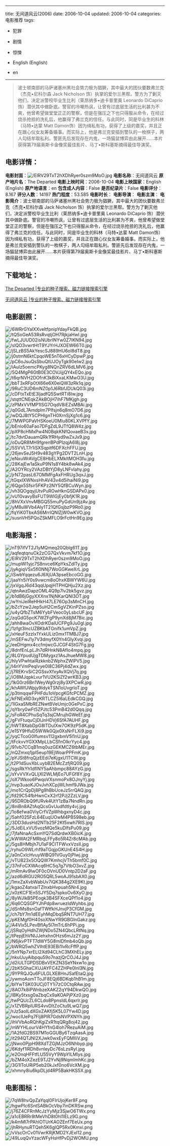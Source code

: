 
---
title: 无间道风云(2006)
date: 2006-10-04
updated: 2006-10-04
categories: 电影推荐
tags:
- 犯罪
- 剧情
- 惊悚

- English (English)
- en
---


> 波士顿南部的马萨诸塞州黑社会势力极为猖獗，其中最大的团伙要数弗兰克（杰克•尼科尔森 Jack Nicholson 饰）执掌的爱尔兰黑帮。警方为了剿灭他们，决定派警校毕业生比利（莱昂纳多•迪卡普里奥 Leonardo DiCaprio 饰）潜伏其中做卧底。警官的冷嘲热讽，让曾有过底层生活的比利甚为不爽，他曾希望做堂堂正正的警察，但是在强压之下也只得服从命令，在经过烧杀抢掠的洗礼后，他赢得了弗兰克的信任。与此同时，同是毕业生的科林（马特•达蒙 Matt Damon饰）因为缉私有功，获得了上级的嘉奖，并且正在跟心仪女友筹备婚事。而实际上，他是弗兰克安插到警队的一枚棋子，两人勾结牟取私利。警匪先后发现存在内鬼，一场猫鼠博弈由此展开……本片获得第79届奥斯卡金像奖最佳影片、马丁•斯科塞斯摘得最佳导演奖。

## **电影详情**：

**电影封面**：<img src="https://image.tmdb.org/t/p/w200/ElRV29TxT2hXDhRyer0szm9MoO.jpg" alt="/ElRV29TxT2hXDhRyer0szm9MoO.jpg" title="/ElRV29TxT2hXDhRyer0szm9MoO.jpg">
**电影名称**：无间道风云
**原产地片名**：The Departed
**电影上映时间**：2006-10-04
**电影上映国家**：English (English)
**原产地语言**：en
**包含成人内容**：False
**是否纪录片**：False
**电影评分**：8.167
**评分人数**：14197
**热门程度**：53.585
**电影时长**：
**电影导演**：
**电影主演**：
**电影简介**：波士顿南部的马萨诸塞州黑社会势力极为猖獗，其中最大的团伙要数弗兰克（杰克•尼科尔森 Jack Nicholson 饰）执掌的爱尔兰黑帮。警方为了剿灭他们，决定派警校毕业生比利（莱昂纳多•迪卡普里奥 Leonardo DiCaprio 饰）潜伏其中做卧底。警官的冷嘲热讽，让曾有过底层生活的比利甚为不爽，他曾希望做堂堂正正的警察，但是在强压之下也只得服从命令，在经过烧杀抢掠的洗礼后，他赢得了弗兰克的信任。与此同时，同是毕业生的科林（马特•达蒙 Matt Damon饰）因为缉私有功，获得了上级的嘉奖，并且正在跟心仪女友筹备婚事。而实际上，他是弗兰克安插到警队的一枚棋子，两人勾结牟取私利。警匪先后发现存在内鬼，一场猫鼠博弈由此展开……本片获得第79届奥斯卡金像奖最佳影片、马丁•斯科塞斯摘得最佳导演奖。

## **下载地址**：
[The Departed |专业的种子搜索、磁力链接搜索引擎](https://movie.amd794.com:2083/?search=The%20Departed&ordering=&mode=match_phrase&page_size=10&page=1)

[无间道风云 |专业的种子搜索、磁力链接搜索引擎](https://movie.amd794.com:2083/?search=%E6%97%A0%E9%97%B4%E9%81%93%E9%A3%8E%E4%BA%91&ordering=&mode=match_phrase&page_size=10&page=1)
 

## **电影剧照**：
<img src="https://image.tmdb.org/t/p/original/6WRrGYalXXveItfpnipYdayFkQB.jpg" alt="/6WRrGYalXXveItfpnipYdayFkQB.jpg" title="/6WRrGYalXXveItfpnipYdayFkQB.jpg"><img src="https://image.tmdb.org/t/p/original/tQSoGeA53RsRvqtjOH7RjkjaHwI.jpg" alt="/tQSoGeA53RsRvqtjOH7RjkjaHwI.jpg" title="/tQSoGeA53RsRvqtjOH7RjkjaHwI.jpg"><img src="https://image.tmdb.org/t/p/original/fwLJUUD02isNUbrINYw0Z7lKN94.jpg" alt="/fwLJUUD02isNUbrINYw0Z7lKN94.jpg" title="/fwLJUUD02isNUbrINYw0Z7lKN94.jpg"><img src="https://image.tmdb.org/t/p/original/slQO3vwrtHtT9YJYrHJXOEW66T0.jpg" alt="/slQO3vwrtHtT9YJYrHJXOEW66T0.jpg" title="/slQO3vwrtHtT9YJYrHJXOEW66T0.jpg"><img src="https://image.tmdb.org/t/p/original/jSLzBS5AkYescSJ889HU6oI8dT8.jpg" alt="/jSLzBS5AkYescSJ889HU6oI8dT8.jpg" title="/jSLzBS5AkYescSJ889HU6oI8dT8.jpg"><img src="https://image.tmdb.org/t/p/original/j0stmN6ktCpqoWE5nT6xHCyDpwP.jpg" alt="/j0stmN6ktCpqoWE5nT6xHCyDpwP.jpg" title="/j0stmN6ktCpqoWE5nT6xHCyDpwP.jpg"><img src="https://image.tmdb.org/t/p/original/pC6oJsuQsSbuQtUJOyTgk90eIw2.jpg" alt="/pC6oJsuQsSbuQtUJOyTgk90eIw2.jpg" title="/pC6oJsuQsSbuQtUJOyTgk90eIw2.jpg"><img src="https://image.tmdb.org/t/p/original/iAuIz5oemcPKyg8NQnZRV6dLMV6.jpg" alt="/iAuIz5oemcPKyg8NQnZRV6dLMV6.jpg" title="/iAuIz5oemcPKyg8NQnZRV6dLMV6.jpg"><img src="https://image.tmdb.org/t/p/original/5Q4MgP6GtB0E3COVJijjQY4xEQo.jpg" alt="/5Q4MgP6GtB0E3COVJijjQY4xEQo.jpg" title="/5Q4MgP6GtB0E3COVJijjQY4xEQo.jpg"><img src="https://image.tmdb.org/t/p/original/t6qrNVH2DOfnK3kBiXxaLKMwO3U.jpg" alt="/t6qrNVH2DOfnK3kBiXxaLKMwO3U.jpg" title="/t6qrNVH2DOfnK3kBiXxaLKMwO3U.jpg"><img src="https://image.tmdb.org/t/p/original/bbT3xRFp0tX66e6X0eiQW3zRk1q.jpg" alt="/bbT3xRFp0tX66e6X0eiQW3zRk1q.jpg" title="/bbT3xRFp0tX66e6X0eiQW3zRk1q.jpg"><img src="https://image.tmdb.org/t/p/original/9RuC3UD6mNZ0p1J6RbfJDUkQ03i.jpg" alt="/9RuC3UD6mNZ0p1J6RbfJDUkQ03i.jpg" title="/9RuC3UD6mNZ0p1J6RbfJDUkQ03i.jpg"><img src="https://image.tmdb.org/t/p/original/cDFtxTxEtE3ljadfQ5SwtRTi8Iw.jpg" alt="/cDFtxTxEtE3ljadfQ5SwtRTi8Iw.jpg" title="/cDFtxTxEtE3ljadfQ5SwtRTi8Iw.jpg"><img src="https://image.tmdb.org/t/p/original/stqttCNEqkZAkBOjH7ihF7MKjgh.jpg" alt="/stqttCNEqkZAkBOjH7ihF7MKjgh.jpg" title="/stqttCNEqkZAkBOjH7ihF7MKjgh.jpg"><img src="https://image.tmdb.org/t/p/original/zPMxVVfMP1ISG7OqdV8iEZsMBAi.jpg" alt="/zPMxVVfMP1ISG7OqdV8iEZsMBAi.jpg" title="/zPMxVVfMP1ISG7OqdV8iEZsMBAi.jpg"><img src="https://image.tmdb.org/t/p/original/q0GdL7Amdplm7Plfsjn6q8mO7D6.jpg" alt="/q0GdL7Amdplm7Plfsjn6q8mO7D6.jpg" title="/q0GdL7Amdplm7Plfsjn6q8mO7D6.jpg"><img src="https://image.tmdb.org/t/p/original/wDQJ8tY5CPHlgnTH0XrnSjXg1c6.jpg" alt="/wDQJ8tY5CPHlgnTH0XrnSjXg1c6.jpg" title="/wDQJ8tY5CPHlgnTH0XrnSjXg1c6.jpg"><img src="https://image.tmdb.org/t/p/original/7MWPGPaVHSKoeU0Mlu80KLXVPfY.jpg" alt="/7MWPGPaVHSKoeU0Mlu80KLXVPfY.jpg" title="/7MWPGPaVHSKoeU0Mlu80KLXVPfY.jpg"><img src="https://image.tmdb.org/t/p/original/bEnlo60aFao7DFgZdL9JTfQ8W4z.jpg" alt="/bEnlo60aFao7DFgZdL9JTfQ8W4z.jpg" title="/bEnlo60aFao7DFgZdL9JTfQ8W4z.jpg"><img src="https://image.tmdb.org/t/p/original/pXP8cHMxPw4N0BqkKNfQovaeB3x.jpg" alt="/pXP8cHMxPw4N0BqkKNfQovaeB3x.jpg" title="/pXP8cHMxPw4N0BqkKNfQovaeB3x.jpg"><img src="https://image.tmdb.org/t/p/original/tc7dvtDauamQRk1fRHyd9wZxJx9.jpg" alt="/tc7dvtDauamQRk1fRHyd9wZxJx9.jpg" title="/tc7dvtDauamQRk1fRHyd9wZxJx9.jpg"><img src="https://image.tmdb.org/t/p/original/oDuQR8MH9fgrenBPdPIzqjA6l8j.jpg" alt="/oDuQR8MH9fgrenBPdPIzqjA6l8j.jpg" title="/oDuQR8MH9fgrenBPdPIzqjA6l8j.jpg"><img src="https://image.tmdb.org/t/p/original/5SVVLT7r1iSXSqpitf6DFXchFFU.jpg" alt="/5SVVLT7r1iSXSqpitf6DFXchFFU.jpg" title="/5SVVLT7r1iSXSqpitf6DFXchFFU.jpg"><img src="https://image.tmdb.org/t/p/original/26jevSeJ5H9v483gYPg2DVT2LnH.jpg" alt="/26jevSeJ5H9v483gYPg2DVT2LnH.jpg" title="/26jevSeJ5H9v483gYPg2DVT2LnH.jpg"><img src="https://image.tmdb.org/t/p/original/eNxuWrAVgCE8HbELXMkltMOH3fu.jpg" alt="/eNxuWrAVgCE8HbELXMkltMOH3fu.jpg" title="/eNxuWrAVgCE8HbELXMkltMOH3fu.jpg"><img src="https://image.tmdb.org/t/p/original/28KajEw1aSkuP9N1s8Y4bk8wAk4.jpg" alt="/28KajEw1aSkuP9N1s8Y4bk8wAk4.jpg" title="/28KajEw1aSkuP9N1s8Y4bk8wAk4.jpg"><img src="https://image.tmdb.org/t/p/original/A2OYRcy2VAzDBtYjD8yLNFvIahy.jpg" alt="/A2OYRcy2VAzDBtYjD8yLNFvIahy.jpg" title="/A2OYRcy2VAzDBtYjD8yLNFvIahy.jpg"><img src="https://image.tmdb.org/t/p/original/jrN72pasL67OMMFgAxFHRUg3qxJ.jpg" alt="/jrN72pasL67OMMFgAxFHRUg3qxJ.jpg" title="/jrN72pasL67OMMFgAxFHRUg3qxJ.jpg"><img src="https://image.tmdb.org/t/p/original/tGqxIXWNxsHhAV43v4d5ihaiNi9.jpg" alt="/tGqxIXWNxsHhAV43v4d5ihaiNi9.jpg" title="/tGqxIXWNxsHhAV43v4d5ihaiNi9.jpg"><img src="https://image.tmdb.org/t/p/original/6Qgx5Sfsir5FKPz2NY5QfBCuWyn.jpg" alt="/6Qgx5Sfsir5FKPz2NY5QfBCuWyn.jpg" title="/6Qgx5Sfsir5FKPz2NY5QfBCuWyn.jpg"><img src="https://image.tmdb.org/t/p/original/vh3QOgqyjUtvPuROwHknGSDAPx0.jpg" alt="/vh3QOgqyjUtvPuROwHknGSDAPx0.jpg" title="/vh3QOgqyjUtvPuROwHknGSDAPx0.jpg"><img src="https://image.tmdb.org/t/p/original/vU10vavyBsFUT9WlGjEy0bfjK1R.jpg" alt="/vU10vavyBsFUT9WlGjEy0bfjK1R.jpg" title="/vU10vavyBsFUT9WlGjEy0bfjK1R.jpg"><img src="https://image.tmdb.org/t/p/original/8hVXxVnvMBGQ55muPyGdUn9jzAv.jpg" alt="/8hVXxVnvMBGQ55muPyGdUn9jzAv.jpg" title="/8hVXxVnvMBGQ55muPyGdUn9jzAv.jpg"><img src="https://image.tmdb.org/t/p/original/yM8uWVb4Aly1T21QfGsjbzP9Ro0.jpg" alt="/yM8uWVb4Aly1T21QfGsjbzP9Ro0.jpg" title="/yM8uWVb4Aly1T21QfGsjbzP9Ro0.jpg"><img src="https://image.tmdb.org/t/p/original/fqYiK0TbxAS6MrrlQNlZjW0wKVO.jpg" alt="/fqYiK0TbxAS6MrrlQNlZjW0wKVO.jpg" title="/fqYiK0TbxAS6MrrlQNlZjW0wKVO.jpg"><img src="https://image.tmdb.org/t/p/original/susnVH5PQoZSkMFLO9rFctHn9Eg.jpg" alt="/susnVH5PQoZSkMFLO9rFctHn9Eg.jpg" title="/susnVH5PQoZSkMFLO9rFctHn9Eg.jpg">

## **电影海报**：
<img src="https://image.tmdb.org/t/p/original/nT97ifVT2J1yMQmeq20Qblg61T.jpg" alt="/nT97ifVT2J1yMQmeq20Qblg61T.jpg" title="/nT97ifVT2J1yMQmeq20Qblg61T.jpg"><img src="https://image.tmdb.org/t/p/original/aqfeqtqnuCk2zCG7QxVkvm7kf1O.jpg" alt="/aqfeqtqnuCk2zCG7QxVkvm7kf1O.jpg" title="/aqfeqtqnuCk2zCG7QxVkvm7kf1O.jpg"><img src="https://image.tmdb.org/t/p/original/ElRV29TxT2hXDhRyer0szm9MoO.jpg" alt="/ElRV29TxT2hXDhRyer0szm9MoO.jpg" title="/ElRV29TxT2hXDhRyer0szm9MoO.jpg"><img src="https://image.tmdb.org/t/p/original/mupWl1yjc7S8nvce6KpYksZdlTy.jpg" alt="/mupWl1yjc7S8nvce6KpYksZdlTy.jpg" title="/mupWl1yjc7S8nvce6KpYksZdlTy.jpg"><img src="https://image.tmdb.org/t/p/original/jyAgiqVSx5fl0NNj7WoGGKweXrL.jpg" alt="/jyAgiqVSx5fl0NNj7WoGGKweXrL.jpg" title="/jyAgiqVSx5fl0NNj7WoGGKweXrL.jpg"><img src="https://image.tmdb.org/t/p/original/iSwbYqqezu6J6XjUA3pseEbcoGG.jpg" alt="/iSwbYqqezu6J6XjUA3pseEbcoGG.jpg" title="/iSwbYqqezu6J6XjUA3pseEbcoGG.jpg"><img src="https://image.tmdb.org/t/p/original/jaaYn5iY0s9vwcm8oOhxKBWYW6U.jpg" alt="/jaaYn5iY0s9vwcm8oOhxKBWYW6U.jpg" title="/jaaYn5iY0s9vwcm8oOhxKBWYW6U.jpg"><img src="https://image.tmdb.org/t/p/original/jxVgqJ6d43qqUpqjHTPHQHju2Xz.jpg" alt="/jxVgqJ6d43qqUpqjHTPHQHju2Xz.jpg" title="/jxVgqJ6d43qqUpqjHTPHQHju2Xz.jpg"><img src="https://image.tmdb.org/t/p/original/qtnAwzDapzOML4Q9p7lv2bk5gvz.jpg" alt="/qtnAwzDapzOML4Q9p7lv2bk5gvz.jpg" title="/qtnAwzDapzOML4Q9p7lv2bk5gvz.jpg"><img src="https://image.tmdb.org/t/p/original/b1dB6jGgyXXXnx1NjNKarQNl3OT.jpg" alt="/b1dB6jGgyXXXnx1NjNKarQNl3OT.jpg" title="/b1dB6jGgyXXXnx1NjNKarQNl3OT.jpg"><img src="https://image.tmdb.org/t/p/original/wYniJeiReHHkH47LE76Op3sMnCH.jpg" alt="/wYniJeiReHHkH47LE76Op3sMnCH.jpg" title="/wYniJeiReHHkH47LE76Op3sMnCH.jpg"><img src="https://image.tmdb.org/t/p/original/bZcYzw2Jep5uH2CmSgVZKinPZso.jpg" alt="/bZcYzw2Jep5uH2CmSgVZKinPZso.jpg" title="/bZcYzw2Jep5uH2CmSgVZKinPZso.jpg"><img src="https://image.tmdb.org/t/p/original/u4yQfbZTsM6YybFVeoc0yLsbcUF.jpg" alt="/u4yQfbZTsM6YybFVeoc0yLsbcUF.jpg" title="/u4yQfbZTsM6YybFVeoc0yLsbcUF.jpg"><img src="https://image.tmdb.org/t/p/original/zqGdG5pcK7WZFgP9ynXd8jM7Bic.jpg" alt="/zqGdG5pcK7WZFgP9ynXd8jM7Bic.jpg" title="/zqGdG5pcK7WZFgP9ynXd8jM7Bic.jpg"><img src="https://image.tmdb.org/t/p/original/ahh8waOvXOdrKDaIUCFPg9Ju0gl.jpg" alt="/ahh8waOvXOdrKDaIUCFPg9Ju0gl.jpg" title="/ahh8waOvXOdrKDaIUCFPg9Ju0gl.jpg"><img src="https://image.tmdb.org/t/p/original/1zfgt3lncUZBKbATGnifk1umVpZ.jpg" alt="/1zfgt3lncUZBKbATGnifk1umVpZ.jpg" title="/1zfgt3lncUZBKbATGnifk1umVpZ.jpg"><img src="https://image.tmdb.org/t/p/original/xHeuF5zzlx1YxkULiz0mx1TMBJ7.jpg" alt="/xHeuF5zzlx1YxkULiz0mx1TMBJ7.jpg" title="/xHeuF5zzlx1YxkULiz0mx1TMBJ7.jpg"><img src="https://image.tmdb.org/t/p/original/mSEFwJ1y7V3dmyfX0Yn4GIyXvqi.jpg" alt="/mSEFwJ1y7V3dmyfX0Yn4GIyXvqi.jpg" title="/mSEFwJ1y7V3dmyfX0Yn4GIyXvqi.jpg"><img src="https://image.tmdb.org/t/p/original/eeDHgmx4ccfmjwcGJCGF4StG7Fg.jpg" alt="/eeDHgmx4ccfmjwcGJCGF4StG7Fg.jpg" title="/eeDHgmx4ccfmjwcGJCGF4StG7Fg.jpg"><img src="https://image.tmdb.org/t/p/original/8dnfEnLpLJh7dRHnkN8AfIo4mpq.jpg" alt="/8dnfEnLpLJh7dRHnkN8AfIo4mpq.jpg" title="/8dnfEnLpLJh7dRHnkN8AfIo4mpq.jpg"><img src="https://image.tmdb.org/t/p/original/8LGYpudUjgTDMygxz1AsJhueMW8.jpg" alt="/8LGYpudUjgTDMygxz1AsJhueMW8.jpg" title="/8LGYpudUjgTDMygxz1AsJhueMW8.jpg"><img src="https://image.tmdb.org/t/p/original/hlyVPwhtaiRzkknb2WphxZWlPV5.jpg" alt="/hlyVPwhtaiRzkknb2WphxZWlPV5.jpg" title="/hlyVPwhtaiRzkknb2WphxZWlPV5.jpg"><img src="https://image.tmdb.org/t/p/original/I4nYVmPeqlvye0I8C36Pj4dZwx.jpg" alt="/I4nYVmPeqlvye0I8C36Pj4dZwx.jpg" title="/I4nYVmPeqlvye0I8C36Pj4dZwx.jpg"><img src="https://image.tmdb.org/t/p/original/j7REKrvSiC2GSsvXfxyAvXQVj7q.jpg" alt="/j7REKrvSiC2GSsvXfxyAvXQVj7q.jpg" title="/j7REKrvSiC2GSsvXfxyAvXQVj7q.jpg"><img src="https://image.tmdb.org/t/p/original/iO8MJqpkLvur1VU2KSiZf2wrKB3.jpg" alt="/iO8MJqpkLvur1VU2KSiZf2wrKB3.jpg" title="/iO8MJqpkLvur1VU2KSiZf2wrKB3.jpg"><img src="https://image.tmdb.org/t/p/original/1kG0rz6Bn1WeyWg0rzj8y3XPCwR.jpg" alt="/1kG0rz6Bn1WeyWg0rzj8y3XPCwR.jpg" title="/1kG0rz6Bn1WeyWg0rzj8y3XPCwR.jpg"><img src="https://image.tmdb.org/t/p/original/khAWfJWpjy9IdykTSN1oUvgrloT.jpg" alt="/khAWfJWpjy9IdykTSN1oUvgrloT.jpg" title="/khAWfJWpjy9IdykTSN1oUvgrloT.jpg"><img src="https://image.tmdb.org/t/p/original/p3tmqqwFPHFdu1oVpcgKGfcPCMZ.jpg" alt="/p3tmqqwFPHFdu1oVpcgKGfcPCMZ.jpg" title="/p3tmqqwFPHFdu1oVpcgKGfcPCMZ.jpg"><img src="https://image.tmdb.org/t/p/original/kFNExRD3xyKRTLCZ5l6aLEdkCGQ.jpg" alt="/kFNExRD3xyKRTLCZ5l6aLEdkCGQ.jpg" title="/kFNExRD3xyKRTLCZ5l6aLEdkCGQ.jpg"><img src="https://image.tmdb.org/t/p/original/1lGxaSMbREZNwtBVeUmjc0GePxC.jpg" alt="/1lGxaSMbREZNwtBVeUmjc0GePxC.jpg" title="/1lGxaSMbREZNwtBVeUmjc0GePxC.jpg"><img src="https://image.tmdb.org/t/p/original/qYbry0wFt5ZPJtc53PmB42d0Qqq.jpg" alt="/qYbry0wFt5ZPJtc53PmB42d0Qqq.jpg" title="/qYbry0wFt5ZPJtc53PmB42d0Qqq.jpg"><img src="https://image.tmdb.org/t/p/original/sFoR4CPhuSqTq3sjCMrujhGWeEf.jpg" alt="/sFoR4CPhuSqTq3sjCMrujhGWeEf.jpg" title="/sFoR4CPhuSqTq3sjCMrujhGWeEf.jpg"><img src="https://image.tmdb.org/t/p/original/gFVFtuquCjDlJnHDVj6SfA7AUHF.jpg" alt="/gFVFtuquCjDlJnHDVj6SfA7AUHF.jpg" title="/gFVFtuquCjDlJnHDVj6SfA7AUHF.jpg"><img src="https://image.tmdb.org/t/p/original/hWT8XabDpG8lTDulXw7OK9zP5dK.jpg" alt="/hWT8XabDpG8lTDulXw7OK9zP5dK.jpg" title="/hWT8XabDpG8lTDulXw7OK9zP5dK.jpg"><img src="https://image.tmdb.org/t/p/original/e1SY9HfuD5WWk0Qjx0XsNrFLXi9.jpg" alt="/e1SY9HfuD5WWk0Qjx0XsNrFLXi9.jpg" title="/e1SY9HfuD5WWk0Qjx0XsNrFLXi9.jpg"><img src="https://image.tmdb.org/t/p/original/yqCTcoG0Ifumsv112gxbmV5l1nU.jpg" alt="/yqCTcoG0Ifumsv112gxbmV5l1nU.jpg" title="/yqCTcoG0Ifumsv112gxbmV5l1nU.jpg"><img src="https://image.tmdb.org/t/p/original/tFckvvYGXXMpLLbCSfnOIkrYyc4.jpg" alt="/tFckvvYGXXMpLLbCSfnOIkrYyc4.jpg" title="/tFckvvYGXXMpLLbCSfnOIkrYyc4.jpg"><img src="https://image.tmdb.org/t/p/original/91vb7CCqB1mq0uzGEKMCZ6tbMEr.jpg" alt="/91vb7CCqB1mq0uzGEKMCZ6tbMEr.jpg" title="/91vb7CCqB1mq0uzGEKMCZ6tbMEr.jpg"><img src="https://image.tmdb.org/t/p/original/nQZmxq1jpl5eup19EjWoarPPFmK.jpg" alt="/nQZmxq1jpl5eup19EjWoarPPFmK.jpg" title="/nQZmxq1jpl5eup19EjWoarPPFmK.jpg"><img src="https://image.tmdb.org/t/p/original/pYJSt8frqQjzEEdi7eKjgxU1TCW.jpg" alt="/pYJSt8frqQjzEEdi7eKjgxU1TCW.jpg" title="/pYJSt8frqQjzEEdi7eKjgxU1TCW.jpg"><img src="https://image.tmdb.org/t/p/original/t2P1dSuvXbLuybB2EMcZzfjRQ09.jpg" alt="/t2P1dSuvXbLuybB2EMcZzfjRQ09.jpg" title="/t2P1dSuvXbLuybB2EMcZzfjRQ09.jpg"><img src="https://image.tmdb.org/t/p/original/sgsRkYh1dflNY5aAhbmpc88AYzG.jpg" alt="/sgsRkYh1dflNY5aAhbmpc88AYzG.jpg" title="/sgsRkYh1dflNY5aAhbmpc88AYzG.jpg"><img src="https://image.tmdb.org/t/p/original/sYvVVXvQLIjXl2WLMjEo7UFGf8Y.jpg" alt="/sYvVVXvQLIjXl2WLMjEo7UFGf8Y.jpg" title="/sYvVVXvQLIjXl2WLMjEo7UFGf8Y.jpg"><img src="https://image.tmdb.org/t/p/original/oX7Wkoo6PwqoVXsnmoPx8OJnyYj.jpg" alt="/oX7Wkoo6PwqoVXsnmoPx8OJnyYj.jpg" title="/oX7Wkoo6PwqoVXsnmoPx8OJnyYj.jpg"><img src="https://image.tmdb.org/t/p/original/nvp3uaoKJOvJvhXCpjWLhmf9JWa.jpg" alt="/nvp3uaoKJOvJvhXCpjWLhmf9JWa.jpg" title="/nvp3uaoKJOvJvhXCpjWLhmf9JWa.jpg"><img src="https://image.tmdb.org/t/p/original/mo1CrQpDj8Pg9hBbUceJz5rrQAQ.jpg" alt="/mo1CrQpDj8Pg9hBbUceJz5rrQAQ.jpg" title="/mo1CrQpDj8Pg9hBbUceJz5rrQAQ.jpg"><img src="https://image.tmdb.org/t/p/original/fd29C54fbHwnCxX2rf2PJj2ZzLV.jpg" alt="/fd29C54fbHwnCxX2rf2PJj2ZzLV.jpg" title="/fd29C54fbHwnCxX2rf2PJj2ZzLV.jpg"><img src="https://image.tmdb.org/t/p/original/95DRObQ9fURvk4UtY1zBa7NndRn.jpg" alt="/95DRObQ9fURvk4UtY1zBa7NndRn.jpg" title="/95DRObQ9fURvk4UtY1zBa7NndRn.jpg"><img src="https://image.tmdb.org/t/p/original/8niBn8AZtAqQcsGvUudfdtIy4vj.jpg" alt="/8niBn8AZtAqQcsGvUudfdtIy4vj.jpg" title="/8niBn8AZtAqQcsGvUudfdtIy4vj.jpg"><img src="https://image.tmdb.org/t/p/original/1o8efwa0ViyCrfVZpWhbgxnyD4c.jpg" alt="/1o8efwa0ViyCrfVZpWhbgxnyD4c.jpg" title="/1o8efwa0ViyCrfVZpWhbgxnyD4c.jpg"><img src="https://image.tmdb.org/t/p/original/5ahf025FzL64EuqUOwM4PB598eb.jpg" alt="/5ahf025FzL64EuqUOwM4PB598eb.jpg" title="/5ahf025FzL64EuqUOwM4PB598eb.jpg"><img src="https://image.tmdb.org/t/p/original/3DD3dusHd2NTb25F2Kt5xwh7RlS.jpg" alt="/3DD3dusHd2NTb25F2Kt5xwh7RlS.jpg" title="/3DD3dusHd2NTb25F2Kt5xwh7RlS.jpg"><img src="https://image.tmdb.org/t/p/original/5JdEiLxVU5vozMQe5kuDlfsPu09.jpg" alt="/5JdEiLxVU5vozMQe5kuDlfsPu09.jpg" title="/5JdEiLxVU5vozMQe5kuDlfsPu09.jpg"><img src="https://image.tmdb.org/t/p/original/7jfaNnaAcSxmYQ7SdQrdwXB0icK.jpg" alt="/7jfaNnaAcSxmYQ7SdQrdwXB0icK.jpg" title="/7jfaNnaAcSxmYQ7SdQrdwXB0icK.jpg"><img src="https://image.tmdb.org/t/p/original/kWWAt2FMRbqLFFy8o5R4Zr8cMAb.jpg" alt="/kWWAt2FMRbqLFFy8o5R4Zr8cMAb.jpg" title="/kWWAt2FMRbqLFFy8o5R4Zr8cMAb.jpg"><img src="https://image.tmdb.org/t/p/original/5gs8HMbjh7U1aF9CITFWvxVzsII.jpg" alt="/5gs8HMbjh7U1aF9CITFWvxVzsII.jpg" title="/5gs8HMbjh7U1aF9CITFWvxVzsII.jpg"><img src="https://image.tmdb.org/t/p/original/ryhuO9WLrhf9aTGqjpGKUnE4S4H.jpg" alt="/ryhuO9WLrhf9aTGqjpGKUnE4S4H.jpg" title="/ryhuO9WLrhf9aTGqjpGKUnE4S4H.jpg"><img src="https://image.tmdb.org/t/p/original/a0nCxIcHvuyWlBQ91VGuy0jPIwj.jpg" alt="/a0nCxIcHvuyWlBQ91VGuy0jPIwj.jpg" title="/a0nCxIcHvuyWlBQ91VGuy0jPIwj.jpg"><img src="https://image.tmdb.org/t/p/original/vTU823x5OQQW7KmhcjVTh5bmf0C.jpg" alt="/vTU823x5OQQW7KmhcjVTh5bmf0C.jpg" title="/vTU823x5OQQW7KmhcjVTh5bmf0C.jpg"><img src="https://image.tmdb.org/t/p/original/37nFoCXWAcq6HC5q7g7VtbO3xvZ.jpg" alt="/37nFoCXWAcq6HC5q7g7VtbO3xvZ.jpg" title="/37nFoCXWAcq6HC5q7g7VtbO3xvZ.jpg"><img src="https://image.tmdb.org/t/p/original/mRmAv9IwOF0cOVnUD0Vntp2D2aF.jpg" alt="/mRmAv9IwOF0cOVnUD0Vntp2D2aF.jpg" title="/mRmAv9IwOF0cOVnUD0Vntp2D2aF.jpg"><img src="https://image.tmdb.org/t/p/original/azd6dRGU2RO5QRL5woAJ91sbAX0.jpg" alt="/azd6dRGU2RO5QRL5woAJ91sbAX0.jpg" title="/azd6dRGU2RO5QRL5woAJ91sbAX0.jpg"><img src="https://image.tmdb.org/t/p/original/1mxZaXvbWabUv7iQK384g2XE9Kt.jpg" alt="/1mxZaXvbWabUv7iQK384g2XE9Kt.jpg" title="/1mxZaXvbWabUv7iQK384g2XE9Kt.jpg"><img src="https://image.tmdb.org/t/p/original/kgaoZ4atvaiTZlnxbHvpuah5Nr4.jpg" alt="/kgaoZ4atvaiTZlnxbHvpuah5Nr4.jpg" title="/kgaoZ4atvaiTZlnxbHvpuah5Nr4.jpg"><img src="https://image.tmdb.org/t/p/original/x0zKCF1En5SJY5Dq7spkoOv6XyO.jpg" alt="/x0zKCF1En5SJY5Dq7spkoOv6XyO.jpg" title="/x0zKCF1En5SJY5Dq7spkoOv6XyO.jpg"><img src="https://image.tmdb.org/t/p/original/8yWJlkB5PEogk3B4SFXceQPf1o4.jpg" alt="/8yWJlkB5PEogk3B4SFXceQPf1o4.jpg" title="/8yWJlkB5PEogk3B4SFXceQPf1o4.jpg"><img src="https://image.tmdb.org/t/p/original/6q6CQSGPYJhPdp8wruezIdWyhbs.jpg" alt="/6q6CQSGPYJhPdp8wruezIdWyhbs.jpg" title="/6q6CQSGPYJhPdp8wruezIdWyhbs.jpg"><img src="https://image.tmdb.org/t/p/original/dSnMs8snOafTWtfkHJnvjP3CfGM.jpg" alt="/dSnMs8snOafTWtfkHJnvjP3CfGM.jpg" title="/dSnMs8snOafTWtfkHJnvjP3CfGM.jpg"><img src="https://image.tmdb.org/t/p/original/ch7bY7m1dEEyhMqDbqSRNT7UH77.jpg" alt="/ch7bY7m1dEEyhMqDbqSRNT7UH77.jpg" title="/ch7bY7m1dEEyhMqDbqSRNT7UH77.jpg"><img src="https://image.tmdb.org/t/p/original/pKEMgf0H40soXNwYR9GBGlnGakz.jpg" alt="/pKEMgf0H40soXNwYR9GBGlnGakz.jpg" title="/pKEMgf0H40soXNwYR9GBGlnGakz.jpg"><img src="https://image.tmdb.org/t/p/original/A4Vlx5LPevBfIAy5l7mTrL6hPPi.jpg" alt="/A4Vlx5LPevBfIAy5l7mTrL6hPPi.jpg" title="/A4Vlx5LPevBfIAy5l7mTrL6hPPi.jpg"><img src="https://image.tmdb.org/t/p/original/jSRqOyHdhZWjNDo5ZN4QbcLRtNq.jpg" alt="/jSRqOyHdhZWjNDo5ZN4QbcLRtNq.jpg" title="/jSRqOyHdhZWjNDo5ZN4QbcLRtNq.jpg"><img src="https://image.tmdb.org/t/p/original/tPepjEhVNIJJehxhn0Hzs6mJz2Y.jpg" alt="/tPepjEhVNIJJehxhn0Hzs6mJz2Y.jpg" title="/tPepjEhVNIJJehxhn0Hzs6mJz2Y.jpg"><img src="https://image.tmdb.org/t/p/original/N6jkvPTFT7dWY5G8mIDfmb4oQb.jpg" alt="/N6jkvPTFT7dWY5G8mIDfmb4oQb.jpg" title="/N6jkvPTFT7dWY5G8mIDfmb4oQb.jpg"><img src="https://image.tmdb.org/t/p/original/bWRQ5whZVIhtE93EBi1lvRcFffP.jpg" alt="/bWRQ5whZVIhtE93EBi1lvRcFffP.jpg" title="/bWRQ5whZVIhtE93EBi1lvRcFffP.jpg"><img src="https://image.tmdb.org/t/p/original/5nYNp7xrELI2Xd94CLhC3MXhELy.jpg" alt="/5nYNp7xrELI2Xd94CLhC3MXhELy.jpg" title="/5nYNp7xrELI2Xd94CLhC3MXhELy.jpg"><img src="https://image.tmdb.org/t/p/original/nkuUuyAibpqu59o7nazjQrCOJ4J.jpg" alt="/nkuUuyAibpqu59o7nazjQrCOJ4J.jpg" title="/nkuUuyAibpqu59o7nazjQrCOJ4J.jpg"><img src="https://image.tmdb.org/t/p/original/d2iULTGPDSDBxVEKZN3SeYNxw1o.jpg" alt="/d2iULTGPDSDBxVEKZN3SeYNxw1o.jpg" title="/d2iULTGPDSDBxVEKZN3SeYNxw1o.jpg"><img src="https://image.tmdb.org/t/p/original/2bK5GhaCXUJAYFC4ZZHPe0lnl3N.jpg" alt="/2bK5GhaCXUJAYFC4ZZHPe0lnl3N.jpg" title="/2bK5GhaCXUJAYFC4ZZHPe0lnl3N.jpg"><img src="https://image.tmdb.org/t/p/original/9YPRQJQu6FULGLXE8HnJSafEtaQ.jpg" alt="/9YPRQJQu6FULGLXE8HnJSafEtaQ.jpg" title="/9YPRQJQu6FULGLXE8HnJSafEtaQ.jpg"><img src="https://image.tmdb.org/t/p/original/ywmoAomTToJF8EQj6BDKqb1hB1m.jpg" alt="/ywmoAomTToJF8EQj6BDKqb1hB1m.jpg" title="/ywmoAomTToJF8EQj6BDKqb1hB1m.jpg"><img src="https://image.tmdb.org/t/p/original/blYwTSK03UCj0TY1i7zC0CtqRAw.jpg" alt="/blYwTSK03UCj0TY1i7zC0CtqRAw.jpg" title="/blYwTSK03UCj0TY1i7zC0CtqRAw.jpg"><img src="https://image.tmdb.org/t/p/original/8AO7k8iPWnbzeXAKZ2qY94DkwQO.jpg" alt="/8AO7k8iPWnbzeXAKZ2qY94DkwQO.jpg" title="/8AO7k8iPWnbzeXAKZ2qY94DkwQO.jpg"><img src="https://image.tmdb.org/t/p/original/lBKy5txsg0aZbqCx9aKOAPjPXz0.jpg" alt="/lBKy5txsg0aZbqCx9aKOAPjPXz0.jpg" title="/lBKy5txsg0aZbqCx9aKOAPjPXz0.jpg"><img src="https://image.tmdb.org/t/p/original/twPQUcZL6CLdo8PpnsIdL6qxrlr.jpg" alt="/twPQUcZL6CLdo8PpnsIdL6qxrlr.jpg" title="/twPQUcZL6CLdo8PpnsIdL6qxrlr.jpg"><img src="https://image.tmdb.org/t/p/original/x1ZVBRplURS4vvDltZoCtu9LwQ7.jpg" alt="/x1ZVBRplURS4vvDltZoCtu9LwQ7.jpg" title="/x1ZVBRplURS4vvDltZoCtu9LwQ7.jpg"><img src="https://image.tmdb.org/t/p/original/rJz5aoILdXGxZAKfj5K5L07Yw4D.jpg" alt="/rJz5aoILdXGxZAKfj5K5L07Yw4D.jpg" title="/rJz5aoILdXGxZAKfj5K5L07Yw4D.jpg"><img src="https://image.tmdb.org/t/p/original/wocIUePq7FIj8PlR7GdsNVPXNYh.jpg" alt="/wocIUePq7FIj8PlR7GdsNVPXNYh.jpg" title="/wocIUePq7FIj8PlR7GdsNVPXNYh.jpg"><img src="https://image.tmdb.org/t/p/original/ihVVbAoRQhKgiZxR1tqQRg8oj42.jpg" alt="/ihVVbAoRQhKgiZxR1tqQRg8oj42.jpg" title="/ihVVbAoRQhKgiZxR1tqQRg8oj42.jpg"><img src="https://image.tmdb.org/t/p/original/mWYHLourV4HYfnG4loh7RezuAiM.jpg" alt="/mWYHLourV4HYfnG4loh7RezuAiM.jpg" title="/mWYHLourV4HYfnG4loh7RezuAiM.jpg"><img src="https://image.tmdb.org/t/p/original/1A2fdG2BS97M1oGGUBy6TzqAasA.jpg" alt="/1A2fdG2BS97M1oGGUBy6TzqAasA.jpg" title="/1A2fdG2BS97M1oGGUBy6TzqAasA.jpg"><img src="https://image.tmdb.org/t/p/original/it294QTJNI2XJwk0wxEyFQMIliV.jpg" alt="/it294QTJNI2XJwk0wxEyFQMIliV.jpg" title="/it294QTJNI2XJwk0wxEyFQMIliV.jpg"><img src="https://image.tmdb.org/t/p/original/jNwo0PjpH98XdTZGjMJzO6Nhbyp.jpg" alt="/jNwo0PjpH98XdTZGjMJzO6Nhbyp.jpg" title="/jNwo0PjpH98XdTZGjMJzO6Nhbyp.jpg"><img src="https://image.tmdb.org/t/p/original/6Kdyf1lRDh8vnleyDc76sLzsRyI.jpg" alt="/6Kdyf1lRDh8vnleyDc76sLzsRyI.jpg" title="/6Kdyf1lRDh8vnleyDc76sLzsRyI.jpg"><img src="https://image.tmdb.org/t/p/original/e2OnqHFFtfLU55VyY9WpYlLMlys.jpg" alt="/e2OnqHFFtfLU55VyY9WpYlLMlys.jpg" title="/e2OnqHFFtfLU55VyY9WpYlLMlys.jpg"><img src="https://image.tmdb.org/t/p/original/bZM4oXZezE9TJ2YvNj9NqmImhKc.jpg" alt="/bZM4oXZezE9TJ2YvNj9NqmImhKc.jpg" title="/bZM4oXZezE9TJ2YvNj9NqmImhKc.jpg"><img src="https://image.tmdb.org/t/p/original/3G1lToURiP5eb20kJxf0no6VcXM.jpg" alt="/3G1lToURiP5eb20kJxf0no6VcXM.jpg" title="/3G1lToURiP5eb20kJxf0no6VcXM.jpg"><img src="https://image.tmdb.org/t/p/original/xhmny8iu6kpDLjd4RP5BakHKS5X.jpg" alt="/xhmny8iu6kpDLjd4RP5BakHKS5X.jpg" title="/xhmny8iu6kpDLjd4RP5BakHKS5X.jpg">

## **电影图标**：
<img src="https://image.tmdb.org/t/p/original/7qW8hvQpZaYqql0FIrUjojKer8F.png" alt="/7qW8hvQpZaYqql0FIrUjojKer8F.png" title="/7qW8hvQpZaYqql0FIrUjojKer8F.png"><img src="https://image.tmdb.org/t/p/original/hgwPIc6SntSABkOcVby7inDKRSw.png" alt="/hgwPIc6SntSABkOcVby7inDKRSw.png" title="/hgwPIc6SntSABkOcVby7inDKRSw.png"><img src="https://image.tmdb.org/t/p/original/j76Z4CFRnMcJzYyMjz3SjwO6TWx.png" alt="/j76Z4CFRnMcJzYyMjz3SjwO6TWx.png" title="/j76Z4CFRnMcJzYyMjz3SjwO6TWx.png"><img src="https://image.tmdb.org/t/p/original/a1cEBRRr8tMeVhD8t0hl1lELz9G.png" alt="/a1cEBRRr8tMeVhD8t0hl1lELz9G.png" title="/a1cEBRRr8tMeVhD8t0hl1lELz9G.png"><img src="https://image.tmdb.org/t/p/original/k4mMl7rPAhlOTUrKAOZEnf7EeUx.png" alt="/k4mMl7rPAhlOTUrKAOZEnf7EeUx.png" title="/k4mMl7rPAhlOTUrKAOZEnf7EeUx.png"><img src="https://image.tmdb.org/t/p/original/jhRHynuRTQeh5K6gIQP5Rx0Kmxi.png" alt="/jhRHynuRTQeh5K6gIQP5Rx0Kmxi.png" title="/jhRHynuRTQeh5K6gIQP5Rx0Kmxi.png"><img src="https://image.tmdb.org/t/p/original/vVscOrCv01VwrKRjKMD2YJExI12.png" alt="/vVscOrCv01VwrKRjKMD2YJExI12.png" title="/vVscOrCv01VwrKRjKMD2YJExI12.png"><img src="https://image.tmdb.org/t/p/original/49LuqQvYzacWFyHsHfPvDj2WOMU.png" alt="/49LuqQvYzacWFyHsHfPvDj2WOMU.png" title="/49LuqQvYzacWFyHsHfPvDj2WOMU.png">
